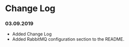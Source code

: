 Change Log
==========

### 03.09.2019
* Added Change Log
* Added RabbitMQ configuration section to the README.
